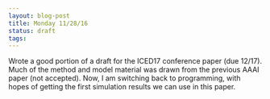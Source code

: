 ```yaml
---
layout: blog-post
title: Monday 11/28/16
status: draft
tags:
---
```


Wrote a good portion of a draft for the ICED17 conference paper (due 12/17).  Much of the method and model material was drawn from the previous AAAI paper (not accepted).  Now, I am switching back to programming, with hopes of getting the first simulation results we can use in this paper.






    


